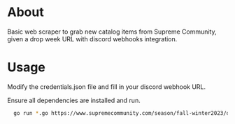 # About
Basic web scraper to grab new catalog items from Supreme Community, given a drop week URL with discord webhooks integration. 

# Usage

Modify the credentials.json file and fill in your discord webhook URL. 

Ensure all dependencies are installed and run. 

```bash
  go run *.go https://www.supremecommunity.com/season/fall-winter2023/droplist/2023-10-26/
```
